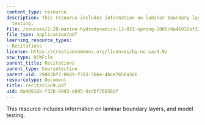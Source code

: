 ```yaml
---
content_type: resource
description: This resource includes information on laminar boundary layers, and model
  testing.
file: /courses/2-20-marine-hydrodynamics-13-021-spring-2005/da46016bf32b89d3a8959cdbf760569f_recitation9.pdf
file_type: application/pdf
learning_resource_types:
- Recitations
license: https://creativecommons.org/licenses/by-nc-sa/4.0/
ocw_type: OCWFile
parent_title: Recitations
parent_type: CourseSection
parent_uid: 290b5bf7-0609-f793-5b6e-4bce7658a566
resourcetype: Document
title: recitation9.pdf
uid: da46016b-f32b-89d3-a895-9cdbf760569f
---
```

This resource includes information on laminar boundary layers, and model testing.